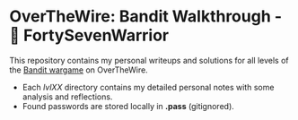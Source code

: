 # OverTheWire: Bandit Walkthrough - 🐺 FortySevenWarrior
This repository contains my personal writeups and solutions for all levels of the [Bandit wargame](https://overthewire.org/wargames/bandit/) on OverTheWire.
- Each *lvlXX* directory contains my detailed personal notes with some analysis and reflections.
- Found passwords are stored locally in **.pass** (gitignored).
